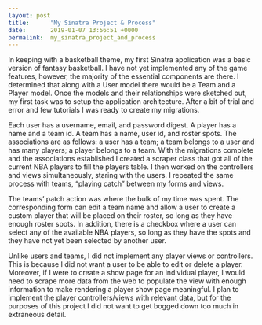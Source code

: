 ```yaml
---
layout: post
title:      "My Sinatra Project & Process"
date:       2019-01-07 13:56:51 +0000
permalink:  my_sinatra_project_and_process
---
```



In keeping with a basketball theme, my first Sinatra application was a basic version of fantasy basketball. I have not yet implemented any of the game features, however, the majority of the essential components are there. I determined that along with a User model there would be a Team and a Player model. Once the models and their relationships were sketched out, my first task was to setup the application architecture. After a bit of trial and error and few tutorials I was ready to create my migrations.

Each user has a username, email, and password digest. A player has a name and a team id. A team has a name, user id, and roster spots. The associations are as follows: a user has a team; a team belongs to a user and has many players; a player belongs to a team. With the migrations complete and the associations established I created a scraper class that got all of the current NBA players to fill the players table. I then worked on the controllers and views simultaneously, staring with the users. I repeated the same process with teams, “playing catch” between my forms and views. 

The teams’ patch action was where the bulk of my time was spent. The corresponding form can edit a team name and allow a user to create a custom player that will be placed on their roster, so long as they have enough roster spots. In addition, there is a checkbox where a user can select any of the available NBA players, so long as they have the spots and they have not yet been selected by another user.

Unlike users and teams, I did not implement any player views or controllers. This is because I did not want a user to be able to edit or delete a player. Moreover, if I were to create a show page for an individual player, I would need to scrape more data from the web to populate the view with enough information to make rendering a player show page meaningful. I plan to implement the player controllers/views with relevant data, but for the purposes of this project I did not want to get bogged down too much in extraneous detail.

